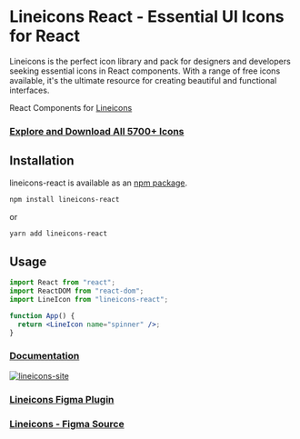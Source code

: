 

# Lineicons React - Essential UI Icons for React

Lineicons is the perfect icon library and pack for designers and developers seeking essential icons in React components. With a range of free icons available, it's the ultimate resource for creating beautiful and functional interfaces.

React Components for [Lineicons](https://lineicons.com)

### [Explore and Download All 5700+ Icons](https://lineicons.com/)

## Installation

lineicons-react is available as an [npm package](https://www.npmjs.com/package/lineicons-react).

```sh
npm install lineicons-react
```

or

```sh
yarn add lineicons-react
```

## Usage

```jsx
import React from "react";
import ReactDOM from "react-dom";
import LineIcon from "lineicons-react";

function App() {
  return <LineIcon name="spinner" />;
}
```

### [Documentation](https://lineicons.com/docs)

[![lineicons-site](https://content.lineicons.com/wp-content/uploads/2023/01/lineicons-4.png)](https://lineicons.com/)

### [Lineicons Figma Plugin](https://www.figma.com/community/plugin/1217738304122072948/Lineicons)

### [Lineicons - Figma Source](https://www.figma.com/community/file/1198194066179400874)
